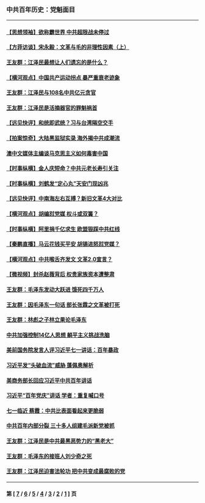 ### 中共百年历史：党魁面目
---
#### [【思想领袖】欲称霸世界 中共超限战未停过](../../pages/nf1176107/n13745142.md?10220430) 
#### [【方菲访谈】宋永毅：文革与毛的非理性因素（上）](../../pages/nf1176107/n13469956.md?10220430) 
#### [王友群：江泽民最想让人们遗忘的是什么？](../../pages/nf1176107/n13408949.md?10220430) 
#### [【横河观点】中国共产运动拐点 暴严重衰老迹象](../../pages/nf1176107/n13388333.md?10220430) 
#### [王友群：江泽民与108名中共亿元贪官](../../pages/nf1176107/n13352358.md?10220430) 
#### [王友群：江泽民是活摘器官的罪魁祸首](../../pages/nf1176107/n13336903.md?10220430) 
#### [【远见快评】和统即武统？习与台湾隔空交手](../../pages/nf1176107/n13297739.md?10220430) 
#### [【拍案惊奇】大陆黑监狱实录 海外揭中共成潮流](../../pages/nf1176107/n13288853.md?10220430) 
#### [澳中文媒体主编谈马克思主义如何毒害中国](../../pages/nf1176107/n13257387.md?10220430) 
#### [【时事纵横】金人庆短命？中共元老长寿引关注](../../pages/nf1176107/n13217934.md?10220430) 
#### [【时事纵横】刘鹤发“定心丸”天安门现凶兆](../../pages/nf1176107/n13215416.md?10220430) 
#### [【远见快评】中南海左右互搏？新旧文革4大对比](../../pages/nf1176107/n13214745.md?10220430) 
#### [【横河观点】胡编怼党媒 权斗或双簧？](../../pages/nf1176107/n13210864.md?10220430) 
#### [【时事纵横】阿里捐千亿求生 欧盟狠踩中共红线](../../pages/nf1176107/n13206431.md?10220430) 
#### [【秦鹏直播】马云花钱买平安 胡锡进怒怼党媒？](../../pages/nf1176107/n13206392.md?10220430) 
#### [【横河观点】中共喉舌齐发文 文革2.0宣言？](../../pages/nf1176107/n13201248.md?10220430) 
#### [【微视频】封杀赵薇背后 权贵家族资本遭整肃](../../pages/nf1176107/n13197798.md?10220430) 
#### [王友群：毛泽东发动大跃进 饿死四千万人](../../pages/nf1176107/n13177158.md?10220430) 
#### [王友群：因毛泽东一句话 部长张霖之文革被打死](../../pages/nf1176107/n13161711.md?10220430) 
#### [王友群：林彪之子林立果论毛泽东](../../pages/nf1176107/n13128622.md?10220430) 
#### [中共加强控制14亿人思想 躺平主义挑战洗脑](../../pages/nf1176107/n13094299.md?10220430) 
#### [美前国务院发言人评习近平七一讲话：百年暴政](../../pages/nf1176107/n13066986.md?10220430) 
#### [习近平发“头破血流”威胁 蓬佩奥解析](../../pages/nf1176107/n13063604.md?10220430) 
#### [美商务部长回应习近平中共百年讲话](../../pages/nf1176107/n13062903.md?10220430) 
#### [习近平“百年党庆”讲话 学者：重复喊口号](../../pages/nf1176107/n13061411.md?10220430) 
#### [七一临近 蔡霞：中共比表面看起来更脆弱](../../pages/nf1176107/n13056418.md?10220430) 
#### [中共百年内部分裂 三十多人组建毛派新党被抓](../../pages/nf1176107/n13044023.md?10220430) 
#### [王友群：江泽民是中共最黑恶势力的“黑老大”](../../pages/nf1176107/n13022180.md?10220430) 
#### [王友群：毛泽东的接班人刘少奇之死](../../pages/nf1176107/n12991772.md?10220430) 
#### [王友群：江泽民迫害法轮功 把中共变成最腐败的党](../../pages/nf1176107/n12947347.md?10220430) 

---
#### 第 [ [7](./7.md?10220430) / [6](./6.md?10220430) / [5](./5.md?10220430) / [4](./4.md?10220430) / [3](./3.md?10220430) / [2](./2.md?10220430) / [1](./1.md?10220430) ] 页
